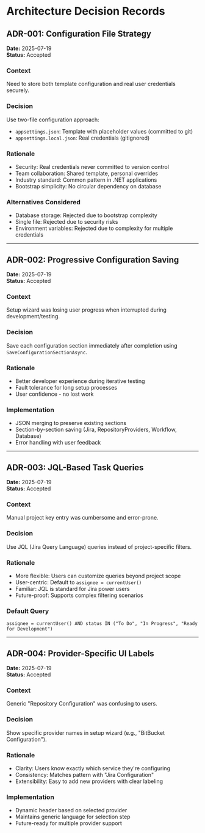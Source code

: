 # Architecture Decision Records

## ADR-001: Configuration File Strategy

**Date:** 2025-07-19  
**Status:** Accepted  

### Context
Need to store both template configuration and real user credentials securely.

### Decision
Use two-file configuration approach:
- `appsettings.json`: Template with placeholder values (committed to git)
- `appsettings.local.json`: Real credentials (gitignored)

### Rationale
- Security: Real credentials never committed to version control
- Team collaboration: Shared template, personal overrides
- Industry standard: Common pattern in .NET applications
- Bootstrap simplicity: No circular dependency on database

### Alternatives Considered
- Database storage: Rejected due to bootstrap complexity
- Single file: Rejected due to security risks
- Environment variables: Rejected due to complexity for multiple credentials

---

## ADR-002: Progressive Configuration Saving

**Date:** 2025-07-19  
**Status:** Accepted  

### Context
Setup wizard was losing user progress when interrupted during development/testing.

### Decision
Save each configuration section immediately after completion using `SaveConfigurationSectionAsync`.

### Rationale
- Better developer experience during iterative testing
- Fault tolerance for long setup processes
- User confidence - no lost work

### Implementation
- JSON merging to preserve existing sections
- Section-by-section saving (Jira, RepositoryProviders, Workflow, Database)
- Error handling with user feedback

---

## ADR-003: JQL-Based Task Queries

**Date:** 2025-07-19  
**Status:** Accepted  

### Context
Manual project key entry was cumbersome and error-prone.

### Decision
Use JQL (Jira Query Language) queries instead of project-specific filters.

### Rationale
- More flexible: Users can customize queries beyond project scope
- User-centric: Default to `assignee = currentUser()`
- Familiar: JQL is standard for Jira power users
- Future-proof: Supports complex filtering scenarios

### Default Query
```jql
assignee = currentUser() AND status IN ("To Do", "In Progress", "Ready for Development")
```

---

## ADR-004: Provider-Specific UI Labels

**Date:** 2025-07-19  
**Status:** Accepted  

### Context
Generic "Repository Configuration" was confusing to users.

### Decision
Show specific provider names in setup wizard (e.g., "BitBucket Configuration").

### Rationale
- Clarity: Users know exactly which service they're configuring
- Consistency: Matches pattern with "Jira Configuration"
- Extensibility: Easy to add new providers with clear labeling

### Implementation
- Dynamic header based on selected provider
- Maintains generic language for selection step
- Future-ready for multiple provider support
